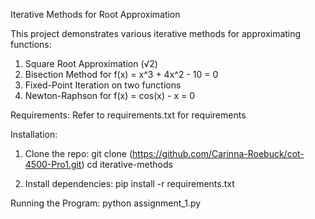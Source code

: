 Iterative Methods for Root Approximation

This project demonstrates various iterative methods for approximating functions:
1. Square Root Approximation (√2)
2. Bisection Method for f(x) = x^3 + 4x^2 - 10 = 0
3. Fixed-Point Iteration on two functions
4. Newton-Raphson for f(x) = cos(x) - x = 0

Requirements:
Refer to requirements.txt for requirements

Installation:
1. Clone the repo:
   git clone (https://github.com/Carinna-Roebuck/cot-4500-Pro1.git)
   cd iterative-methods

2. Install dependencies:
   pip install -r requirements.txt

Running the Program:
python assignment_1.py

